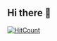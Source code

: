 ## Hi there 👋

  [![HitCount](https://hits.dwyl.com/harshf488/harshf488.svg?style=flat-square)](http://hits.dwyl.com/harshf488/harshf488)
<!--
**harshf488/harshf488** is a ✨ _special_ ✨ repository because its `README.md` (this file) appears on your GitHub profile.

Here are some ideas to get you started:
for counting the visits
